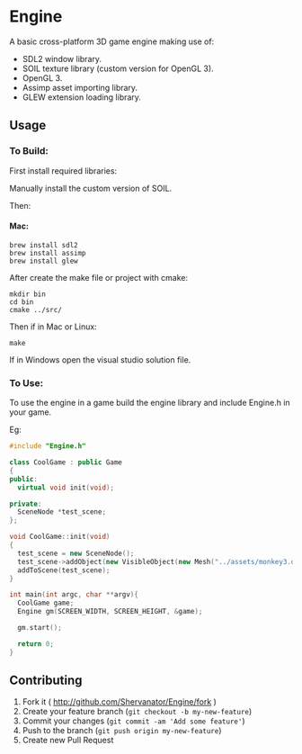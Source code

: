 # Engine

A basic cross-platform 3D game engine making use of:

- SDL2 window library.
- SOIL texture library (custom version for OpenGL 3).
- OpenGL 3.
- Assimp asset importing library.
- GLEW extension loading library.

## Usage

### To Build:

First install required libraries:

Manually install the custom version of SOIL.

Then:

#### Mac:
```
brew install sdl2
brew install assimp
brew install glew
```

After create the make file or project with cmake:

```
mkdir bin
cd bin
cmake ../src/
```

Then if in Mac or Linux:
```
make
```

If in Windows open the visual studio solution file.

### To Use:

To use the engine in a game build the engine library and include Engine.h in your game.

Eg:

```c++
#include "Engine.h"

class CoolGame : public Game
{
public:
  virtual void init(void);

private:
  SceneNode *test_scene;
};

void CoolGame::init(void)
{
  test_scene = new SceneNode();
  test_scene->addObject(new VisibleObject(new Mesh("../assets/monkey3.obj"), new Texture("../assets/t.jpg")));
  addToScene(test_scene);
}

int main(int argc, char **argv){
  CoolGame game;
  Engine gm(SCREEN_WIDTH, SCREEN_HEIGHT, &game);

  gm.start();

  return 0;
}
```

## Contributing

1. Fork it ( http://github.com/Shervanator/Engine/fork )
2. Create your feature branch (`git checkout -b my-new-feature`)
3. Commit your changes (`git commit -am 'Add some feature'`)
4. Push to the branch (`git push origin my-new-feature`)
5. Create new Pull Request
